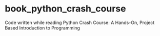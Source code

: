 # book_python_crash_course
Code written while reading Python Crash Course: A Hands-On, Project Based Introduction to Programming
